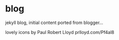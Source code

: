 blog
====

jekyll blog, initial content ported from blogger...

lovely icons by Paul Robert Lloyd prlloyd.com/Pf4al8
